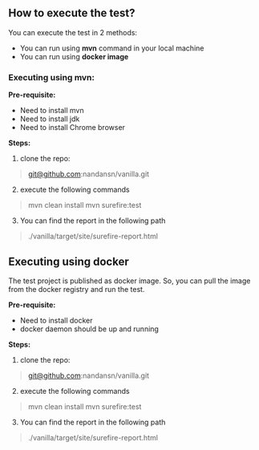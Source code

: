 ##






## How to execute the test?

You can execute the test in 2 methods:

- You can run using **mvn** command in your local machine
- You can run using **docker image** 

### Executing using mvn:

**Pre-requisite:**

- Need to install mvn
- Need to install jdk
- Need to install Chrome browser

**Steps:**

1. clone the repo:
> git@github.com:nandansn/vanilla.git
2. execute the following commands
> mvn clean install
> mvn surefire:test
3. You can find the report in the following path
> ./vanilla/target/site/surefire-report.html


## Executing using docker

The test project is published as docker image. So, you can pull the image from the docker registry and run the test.

**Pre-requisite:**

- Need to install docker
- docker daemon should be up and running

**Steps:**

1. clone the repo:
> git@github.com:nandansn/vanilla.git
2. execute the following commands
> mvn clean install
> mvn surefire:test
3. You can find the report in the following path
> ./vanilla/target/site/surefire-report.html


## 
